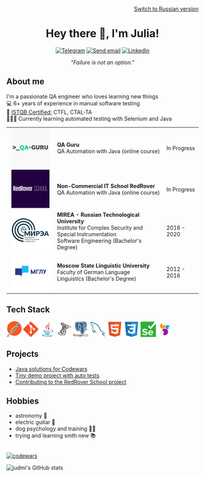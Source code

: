 <div align="center">
  <p align="right"><a href="/README_RUS.md">Switch to Russian version</a></p>
  <h1>Hey there 🤘, I'm Julia!</h1>
</div>
  
<!-- Social icons section-->
<div align="center">
  <p>
    <a href="https://t.me/imduj"><img src="https://img.shields.io/badge/Telegram-2CA5E0?style=for-the-badge&logo=telegram&logoColor=white" alt="Telegram"></a>
    <a href="mailto:yulia.dmitrieva@yahoo.com"><img src="https://img.shields.io/badge/Send%20Email-red?style=for-the-badge" alt="Send email"></a>
    <a href="https://linkedin.com/in/judmi"><img src="https://img.shields.io/badge/LinkedIn-0077B5?style=for-the-badge&logo=linkedin&logoColor=white" alt="LinkedIn"></a>
  </p>
  <p><i>"Failure is not an option."</i></p>
</div>

<!-- Section about me -->
<div align="left">
  <h2>About me</h2>
    <p>
      I'm a passionate QA engineer who loves learning new things<br>
      💻 6+ years of experience in manual software testing<br>
      📄 <a href="https://www.gasq.org/en/registration/expert/2d04b0ed-14da-4af1-9282-d778c9054654.html">ISTQB Certified:</a> CTFL, CTAL-TA<br>
      👩🏽‍🎓 Currently learning automated testing with Selenium and Java<br>
    </p>
</div>

<!-- Education section -->
<div>
  <table width="100%" border='0'>
    <tr><td width="25%" valign="bottom" align="center"><a href="https://qa.guru/"><img src="/images/qaguru.png" width="100" height="100" alt="QA Guru logo"></td><td valign="middle"><b>QA Guru</b></br>QA Automation with Java (online course)</br></td><td>In Progress</td></tr>
    <tr><td width="25%" valign="bottom" align="center"><a href="https://redrover.school/"><img src="/images/redrover.png" width="100" height="100" alt="RedRover School logo"></td><td valign="middle"><b>Non-Commercial IT School RedRover</b></br>QA Automation with Java (online course)</br></td><td>In Progress</td></tr>
    <tr><td width="25%" valign="bottom" align="center"><a href="https://english.mirea.ru/"><img src="/images/mirea.png" width="100" height="100" alt="MIREA logo"></td><td valign="middle"><b>MIREA - Russian Technological University</b></br>Institute for Complex Security and Special Instrumentation</br>Software Engineering (Bachelor's Degree)</td><td>2016 - 2020</td></tr>
   <tr><td width="25%" valign="bottom" align="center"><a href="https://linguanet.ru/en/"><img src="/images/mglu.png" width="100" height="100" alt="MSLU logo"></a></td><td valign="middle"><b>Moscow State Linguistic University</b></br>Faculty of German Language</br>Linguistics (Bachelor's Degree)</td><td>2012 - 2016</td></tr>
  </table>
</div>

<!-- Tech Stack Section -->
<div>
  <h2>Tech Stack</h2>
  <a href="https://www.postman.com/"><img src="/icons/postman.svg" width="40"></a>
  <a href="https://git-scm.com/"><img src="icons/git-original.svg" width="40"></a>
  <a href="https://www.java.com/"><img src="icons/java-original.svg" width="40"></a>
  <a href="https://www.microsoft.com/en-us/sql-server/sql-server-2019"><img src="icons/microsoftsqlserver-plain.svg" width="40"></a>
  <a href="https://www.postgresql.org/"><img src="icons/postgresql-logo.svg" width="40"></a>
  <a href="https://www.mysql.com/"><img src="icons/mysql-plain.svg" width="40"></a>
  <a href="https://html.spec.whatwg.org/"><img src="icons/html5-original.svg" width="40"></a>
  <a href="https://www.w3.org/TR/CSS/#css"><img src="icons/css3-original.svg" width="40"></a>
  <a href="https://www.selenium.dev/"><img src="icons/selenium.svg" width="40" height="40"></a>
  <a href="https://selenide.org/"><img src="icons/Selenide.png" width="40" height="40"></a>
</div>

<div>
  <h2>Projects</h2>
  <ul>
    <li><a href="https://github.com/judmi/codewars">Java solutions for Codewars</li>
    <li><a href="https://github.com/judmi/qa-guru-13-3-demoqa">Tiny demo project with auto tests</li>
    <li>Contributing to the <a href="https://github.com/RedRoverSchool/JenkinsQA_06/pulls?q=author%3Ajudmi++">RedRover School project</a></li>
  </ul>
</div>

<!-- Hobbies Section -->
<div>
  <h2>Hobbies</h2>
  <ul>
    <li>astronomy 🌠</li>
    <li>electric guitar 🎸</li>
    <li>dog psychology and training 🐕‍🦺</li>
    <li>trying and learning smth new 📚</li>
  </ul>
</div>


<h2></h2>

[![codewars](https://www.codewars.com/users/judmi/badges/small)](https://www.codewars.com/users/judmi)

![judmi's GitHub stats](https://github-readme-stats.vercel.app/api?username=judmi&show_icons=true&theme=tokyonight)
